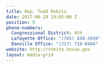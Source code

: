 ```yaml
---
title: Rep. Todd Rokita
date: 2017-06-29 19:03:00 Z
position: 9
phone-numbers:
  Congressional District: 4th
  Lafayette Office: "(765) 838-3930"
  Danville Office: "(317) 718-0404"
website: http://rokita.house.gov
layout: media-grid
---
```



